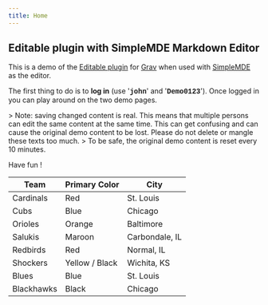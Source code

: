 ```yaml
---
title: Home
---
```


## Editable plugin with SimpleMDE Markdown Editor

This is a demo of the [Editable plugin](https://github.com/bleutzinn/grav-plugin-editable/blob/master/README.md) for [Grav](http://github.com/getgrav/grav) when used with [SimpleMDE](https://simplemde.com/) as the editor.

The first thing to do is to **log in** (use '**<font face="Courier New">john</font>**' and '**<font face="Courier New">Demo0123</font>**'). Once logged in you can play around on the two demo pages.

&gt; Note: saving changed content is real. This means that multiple persons can edit the same content at the same time. This can get confusing and can cause the original demo content to be lost. Please do not delete or mangle these texts too much.
&gt; To be safe, the original demo content is reset every 10 minutes.

Have fun !



| Team | Primary Color | City |
| -------- | -------- | -------- |
| Cardinals | Red | St. Louis |
| Cubs | Blue | Chicago |
| Orioles | Orange | Baltimore |
| Salukis | Maroon | Carbondale, IL |
| Redbirds | Red | Normal, IL |
| Shockers | Yellow / Black | Wichita, KS |
| Blues | Blue | St. Louis |
| Blackhawks | Black | Chicago |


